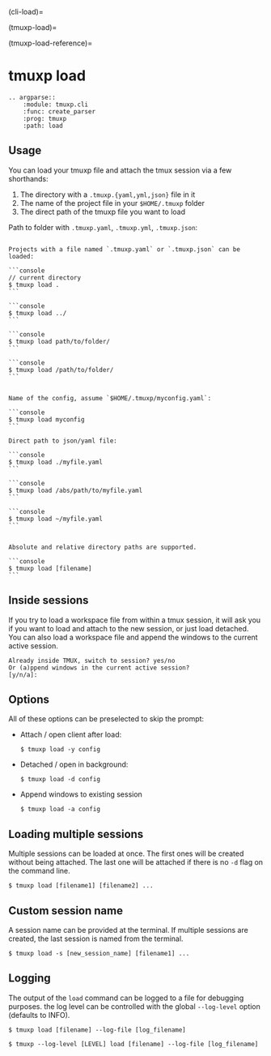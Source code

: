 (cli-load)=

(tmuxp-load)=

(tmuxp-load-reference)=

# tmuxp load

```{eval-rst}
.. argparse::
    :module: tmuxp.cli
    :func: create_parser
    :prog: tmuxp
    :path: load
```

## Usage

You can load your tmuxp file and attach the tmux session via a few
shorthands:

1. The directory with a `.tmuxp.{yaml,yml,json}` file in it
2. The name of the project file in your `$HOME/.tmuxp` folder
3. The direct path of the tmuxp file you want to load

Path to folder with `.tmuxp.yaml`, `.tmuxp.yml`, `.tmuxp.json`:

````{tab} Project based

Projects with a file named `.tmuxp.yaml` or `.tmuxp.json` can be loaded:

```console
// current directory
$ tmuxp load .
```

```console
$ tmuxp load ../
```

```console
$ tmuxp load path/to/folder/
```

```console
$ tmuxp load /path/to/folder/
```

````

````{tab} User based

Name of the config, assume `$HOME/.tmuxp/myconfig.yaml`:

```console
$ tmuxp load myconfig
```

Direct path to json/yaml file:

```console
$ tmuxp load ./myfile.yaml
```

```console
$ tmuxp load /abs/path/to/myfile.yaml
```

```console
$ tmuxp load ~/myfile.yaml
```

````

````{tab} Direct

Absolute and relative directory paths are supported.

```console
$ tmuxp load [filename]
```

````

## Inside sessions

If you try to load a workspace file from within a tmux session, it will ask you
if you want to load and attach to the new session, or just load detached.
You can also load a workspace file and append the windows to the current active session.

```
Already inside TMUX, switch to session? yes/no
Or (a)ppend windows in the current active session?
[y/n/a]:
```

## Options

All of these options can be preselected to skip the prompt:

- Attach / open client after load:

  ```console
  $ tmuxp load -y config
  ```

- Detached / open in background:

  ```console
  $ tmuxp load -d config
  ```

- Append windows to existing session

  ```console
  $ tmuxp load -a config
  ```

## Loading multiple sessions

Multiple sessions can be loaded at once. The first ones will be created
without being attached. The last one will be attached if there is no
`-d` flag on the command line.

```console
$ tmuxp load [filename1] [filename2] ...
```

## Custom session name

A session name can be provided at the terminal. If multiple sessions
are created, the last session is named from the terminal.

```console
$ tmuxp load -s [new_session_name] [filename1] ...
```

## Logging

The output of the `load` command can be logged to a file for
debugging purposes. the log level can be controlled with the global
`--log-level` option (defaults to INFO).

```console
$ tmuxp load [filename] --log-file [log_filename]
```

```console
$ tmuxp --log-level [LEVEL] load [filename] --log-file [log_filename]
```

